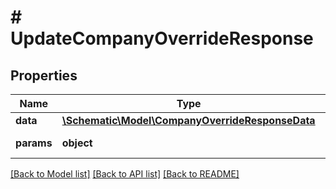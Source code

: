 # # UpdateCompanyOverrideResponse

## Properties

Name | Type | Description | Notes
------------ | ------------- | ------------- | -------------
**data** | [**\Schematic\Model\CompanyOverrideResponseData**](CompanyOverrideResponseData.md) |  |
**params** | **object** | Input parameters |

[[Back to Model list]](../../README.md#models) [[Back to API list]](../../README.md#endpoints) [[Back to README]](../../README.md)
